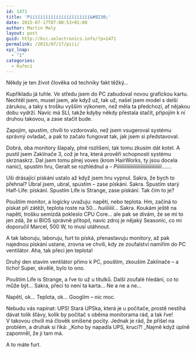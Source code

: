 ```yaml
---
id: 1471
title: 'Pííííííííííííííííííííííí&#8230;'
date: 2015-07-17T07:00:53+01:00
author: Martin Maly
layout: post
guid: http://kcc.uelectronics.info/?p=1471
permalink: /2015/07/17/piii/
xyz_lnap:
  - "1"
categories:
  - Kuřecí
---
```

Někdy je ten život člověka od techniky fakt těžký&#8230;

Kupříkladu já tuhle. Ve středu jsem do PC zabudoval novou grafickou kartu. Nechtěl jsem, musel jsem, ale když už, tak už, našel jsem model s delší zárukou, a taky s trošku vyšším výkonem, než měla ta předchozí, ať nějakou dobu vydrží. Navíc má SLI, takže kdyby někdy přestala stačit, připojím k ní druhou takovou, a zase stačit bude.

Zapojím, spustím, chvíli to vzdorovalo, než jsem vsugeroval systému správný ovladač, a pak to začalo fungovat tak, jak jsem si představoval.

Dobrá, oba monitory šlapaly, plné rozlišení, tak tomu zkusím dát kotel. A pustil jsem Zaklínače 3, což je hra, která prověří schopnosti systému skrznaskrz. Dal jsem tomu plnej voves (krom HairWorks, ty jsou docela nanic), spustím hru, Geralt se rozhlédnul a &#8211; _Píííííííííííííííííííííííííííííííííííí&#8230;&#8230;._

Uši drásající pískání ustalo až když jsem hru vypnul. Sakra, že bych to přehnal? Ubral jsem, ubral, spustím &#8211; zase pískání. Sakra. Spustím starý Half-Life: pískání. Spustím Life is Strange, zase pískání. Tak čím to je?

Pouštím monitor, a logicky uvažuju: napětí, nebo teplota. Hm, začíná to pískat při zátěži, teplota roste na 50&#8230; _huíííííííí&#8230;_ Sakra. Koukám ještě na napětí, trošku semizdá pokleslo CPU Core&#8230; ale pak se dívám, že se mi to jen zdá, že si BIOS správně přitopil, navíc zdroj je nějaký Seasonic, co mi doporučil Marcel, 500 W, to musí utáhnout.

A tak laboruju, laboruju, furt to píská, přenastavuju monitory, až pak najednou pískání ustane, zrovna ve chvíli, kdy ze zoufalství namířím do PC ventilátor. Aha, tak přeci jen teplota!

Druhý den stavím ventilátor přímo k PC, pouštím, zkouším Zaklínače &#8211; a ticho! Super, skvělé, bylo to ono.

Pouštím Life is Strange, a řve to už u titulků. Další zoufalé hledání, co to může být&#8230; Sakra, přeci to není ta karta&#8230; Ne a ne a ne&#8230;

Napětí, ok&#8230; Teplota, ok&#8230; Googlím &#8211; nic moc.

Nebudu vás napínat: UPS! Stará UPSka, která je u počítače, prostě nestíhá dávat tolik šťávy, kolik by počítač s oběma monitorama rád, a tak řve! V takovou chvíli má člověk smíšené pocity. Jednak je rád, že přišel na problém, a druhak si říká: _Koho by napadla UPS, kruci?! _Najmě když úplně zapomněl, že ji tam má.

A to máte furt.